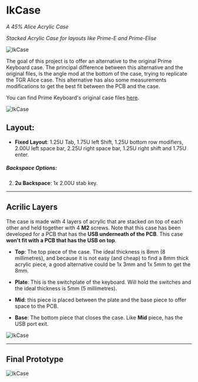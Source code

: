 # IkCase

_A 45% Alice Acrylic Case_

_Stacked Acrylic Case for layouts like Prime-E and Prime-Elise_

![IkCase](./Renders/3.png)

The goal of this project is to offer an alternative to the original Prime Keyboard case. The principal difference between this alternative and the original files, is the angle mod at the bottom of the case, trying to replicate the TGR Alice case. This alternative has also some measurements modifications to get the best fit between the PCB and the case.


You can find Prime Keyboard's original case files [here](https://cdn.shopify.com/s/files/1/2016/1211/files/Prime_E_2D.zip?159).



![IkCase](./Renders/15.png)


## Layout:

- **Fixed Layout**: 1.25U Tab, 1.75U left Shift, 1.25U bottom row modifiers, 2.00U left space bar, 2.25U right space bar, 1.25U right shift and 1.75U enter. 


##### Backspace Options:

2. **2u Backspace**: 1x 2.00U stab key. 

---

## Acrilic Layers

The case is made with 4 layers of acrylic that are stacked on top of each other and held together with 4 **M2** screws. Note that this case has been developed for a PCB that has the **USB underneath of the PCB**. This case **won't fit with a PCB that has the USB on top**. 

- **Top**: The top piece of the case. The ideal thickness is 8mm (8 millimetres), and because it is not easy (and cheap) to find a 8mm thick acrylic piece, a good alternative could be 1x 3mm and 1x 5mm to get the 8mm. 

- **Plate**: This is the switchplate of the keyboard. Will hold the switches and the ideal thickness is 5mm (5 millimetres). 

- **Mid**: this piece is placed between the plate and the base piece to offer space to the PCB. 

- **Base**: The bottom piece that closes the case. Like **Mid** piece, has the USB port exit. 


![IkCase](./Renders/18.png)

---
## Final Prototype

![IkCase](./Renders/14.png)